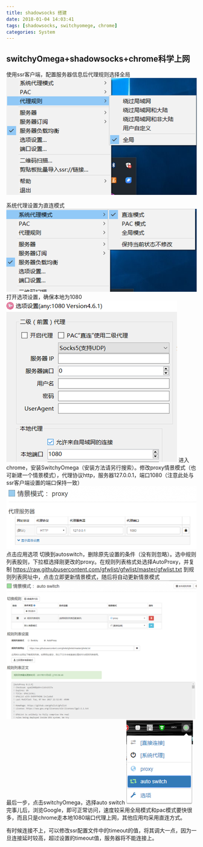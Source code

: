 ```yaml
---
title: shadowsocks 搭建
date: 2018-01-04 14:03:41
tags: [shadowsocks, switchyomege, chrome]
categories: System
---
```

## switchyOmega+shadowsocks+chrome科学上网

使用ssr客户端，配置服务器信息后代理规则选择全局
![image](/img/proxy_rule.png)
<!--more-->
系统代理设置为直连模式
![image](/img/system_proxy.png)
打开选项设置，确保本地为1080
![image](/img/localport.png)
进入chrome，安装SwitchyOmega（安装方法请另行搜索）。修改proxy情景模式（也可新建一个情景模式），代理协议http，服务器127.0.0.1，端口1080（注意此处与ssr客户端设置的端口保持一致）
![image](/img/changesituation.png)
点击应用选项
切换到autoswitch，删除原先设置的条件（没有则忽略）。选中规则列表股则，下拉框选择刚更改的proxy。在规则列表格式处选择AutoProxy，并复制 https://raw.githubusercontent.com/gfwlist/gfwlist/master/gfwlist.txt 到规则列表网址中，点击立即更新情景模式，随后将自动更新情景模式
![image](/img/autoswitch.png)
最后一步，点击switchyOmega，选择auto switch
![image](/img/chooseautoswitch.png)
完事儿后，浏览Google，即可正常访问，速度较采用全局模式和pac模式要快很多，而且只是chrome走本地1080端口代理上网，其他应用均采用直连方式。

有时候连接不上，可以修改ssr配置文件中的timeout的值，将其调大一点，因为一旦连接延时较高，超过设置的timeout值，服务器将不能连接上。